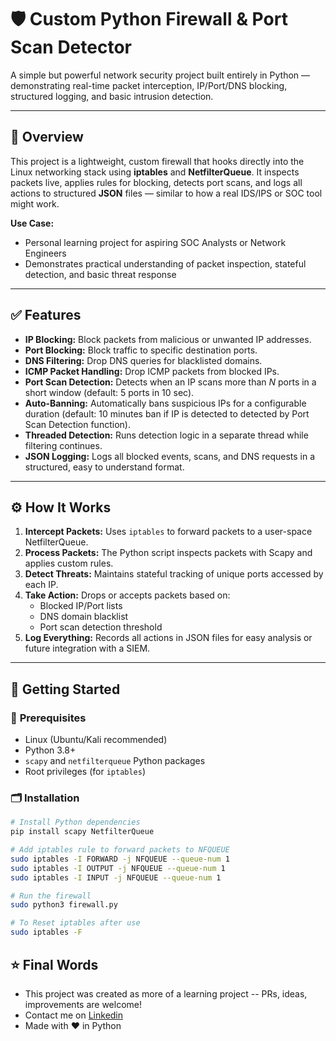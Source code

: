 # 🛡️ Custom Python Firewall & Port Scan Detector

A simple but powerful network security project built entirely in Python — demonstrating real-time packet interception, IP/Port/DNS blocking, structured logging, and basic intrusion detection.

---

## 📌 Overview

This project is a lightweight, custom firewall that hooks directly into the Linux networking stack using **iptables** and **NetfilterQueue**. It inspects packets live, applies rules for blocking, detects port scans, and logs all actions to structured **JSON** files — similar to how a real IDS/IPS or SOC tool might work.

**Use Case:**  
- Personal learning project for aspiring SOC Analysts or Network Engineers  
- Demonstrates practical understanding of packet inspection, stateful detection, and basic threat response

---

## ✅ Features

- **IP Blocking:** Block packets from malicious or unwanted IP addresses.
- **Port Blocking:** Block traffic to specific destination ports.
- **DNS Filtering:** Drop DNS queries for blacklisted domains.
- **ICMP Packet Handling:** Drop ICMP packets from blocked IPs.
- **Port Scan Detection:** Detects when an IP scans more than *N* ports in a short window (default: 5 ports in 10 sec).
- **Auto-Banning:** Automatically bans suspicious IPs for a configurable duration (default: 10 minutes ban if IP is detected to detected by Port Scan Detection function).
- **Threaded Detection:** Runs detection logic in a separate thread while filtering continues.
- **JSON Logging:** Logs all blocked events, scans, and DNS requests in a structured, easy to understand format.

---

## ⚙️ How It Works

1. **Intercept Packets:** Uses `iptables` to forward packets to a user-space NetfilterQueue.
2. **Process Packets:** The Python script inspects packets with Scapy and applies custom rules.
3. **Detect Threats:** Maintains stateful tracking of unique ports accessed by each IP.
4. **Take Action:** Drops or accepts packets based on:
   - Blocked IP/Port lists
   - DNS domain blacklist
   - Port scan detection threshold
5. **Log Everything:** Records all actions in JSON files for easy analysis or future integration with a SIEM.

---

## 🚀 Getting Started

### 🔗 **Prerequisites**
- Linux (Ubuntu/Kali recommended)
- Python 3.8+
- `scapy` and `netfilterqueue` Python packages
- Root privileges (for `iptables`)

### 🗂️ **Installation**

```bash
# Install Python dependencies
pip install scapy NetfilterQueue

# Add iptables rule to forward packets to NFQUEUE
sudo iptables -I FORWARD -j NFQUEUE --queue-num 1
sudo iptables -I OUTPUT -j NFQUEUE --queue-num 1
sudo iptables -I INPUT -j NFQUEUE --queue-num 1

# Run the firewall
sudo python3 firewall.py

# To Reset iptables after use
sudo iptables -F
```
## ⭐ Final Words
- This project was created as more of a learning project -- PRs, ideas, improvements are welcome!
- Contact me on [Linkedin](https://www.linkedin.com/in/yuvraj-dudhal-0288a3248/)
- Made with :heart: in Python
